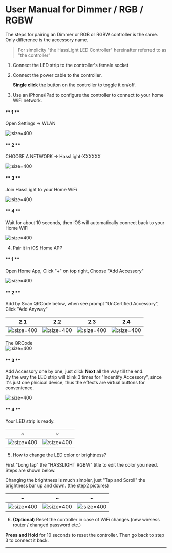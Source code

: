 # User Manual for Dimmer / RGB / RGBW

The steps for pairing an Dimmer or RGB or RGBW controller is the same. Only difference is the  accessory name.  

> For simplicity "the HassLight LED Controller" hereinafter referred to as "the controller" 

1. Connect the LED strip to the controller's female socket
2. Connect the power cable to the controller. 
 
   **Single click** the button on the controller to toggle it on/off.  

3. Use an iPhone/iPad to configure the controller to connect to your home WiFi network.

<!-- tabs:start -->

  #### ** 1 **

  Open Settings -> WLAN

  ![](/imgs/ios/ios_wifi_1.jpg ':size=400')

  #### ** 2 **

  CHOOSE A NETWORK -> HassLight-XXXXXX 

  ![](/imgs/ios/ios_wifi_2.jpg ':size=400')
  
  #### ** 3 **

  Join HassLight to your Home WiFi

  ![](/imgs/ios/ios_wifi_3.jpg ':size=400')

  #### ** 4 **

  Wait for about 10 seconds, then iOS will automatically connect back to your Home WiFi

  ![](/imgs/ios/ios_wifi_4.jpg ':size=400')

<!-- tabs:end -->

4. Pair it in iOS Home APP

<!-- tabs:start -->

  #### ** 1 **

  Open Home App, Click "+" on top right, Choose "Add Accessory"

  ![](/imgs/ios/homekit_1.jpg ':size=400')

  #### ** 2 **

  Add by Scan QRCode below, when see prompt "UnCertified Accessory", Click "Add Anyway"

  2.1 | 2.2 | 2.3 | 2.4
  --  | --  | --  | --
  ![](/imgs/ios/homekit_2_1.jpg ':size=400') | ![](/imgs/ios/homekit_2_2.jpg ':size=400') | ![](/imgs/ios/homekit_2_3.jpg ':size=400') | ![](/imgs/ios/homekit_2_4.jpg ':size=400')

  The QRCode  
  ![](/imgs/qrcode.png ':size=400')

  #### ** 3 **

  Add Accessory one by one, just click **Next** all the way till the end.   
  By the way the LED strip will blink 3 times for "Indentify Accessory", since it's just one phicical device, thus the effects are virtual buttons for convenience.

  ![](/imgs/ios/homekit_3_ios13.jpg ':size=400') 

  #### ** 4 **

  Your LED strip is ready.
  
  ~ | ~ 
  --  | -- 
  ![](/imgs/ios/homekit_4_1_ios13.jpg ':size=400') | ![](/imgs/ios/homekit_4_2_ios13.jpg ':size=400') 

<!-- tabs:end -->

5. How to change the LED color or brightness?  

  First "Long tap" the "HASSLIGHT RGBW" title to edit the color you need. Steps are shown below.

  Changing the brightness is much simpler, just "Tap and Scroll" the brightness bar up and down. (the step2 pictures)

  ~ | ~ | ~ 
  -- | -- | --
  ![](/imgs/ios/color_13.jpg ':size=400') | ![](/imgs/ios/color_13_1.jpg ':size=400') | ![](/imgs/ios/color.jpg ':size=400') 


6. **(Optional)** Reset the controller in case of WiFi changes (new wireless router / changed password etc.)

  **Press and Hold** for 10 seconds to reset the controller. Then go back to step 3 to connect it back.

----
